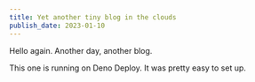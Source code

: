 ```yaml
---
title: Yet another tiny blog in the clouds
publish_date: 2023-01-10
---
```


Hello again. Another day, another blog.

This one is running on Deno Deploy. It was pretty easy to set up.
